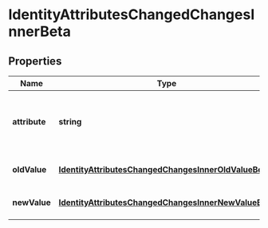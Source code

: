 # IdentityAttributesChangedChangesInnerBeta

## Properties

Name | Type | Description | Notes
------------ | ------------- | ------------- | -------------
**attribute** | **string** | The name of the identity attribute that changed. | [default to undefined]
**oldValue** | [**IdentityAttributesChangedChangesInnerOldValueBeta**](IdentityAttributesChangedChangesInnerOldValueBeta.md) |  | [optional] [default to undefined]
**newValue** | [**IdentityAttributesChangedChangesInnerNewValueBeta**](IdentityAttributesChangedChangesInnerNewValueBeta.md) |  | [optional] [default to undefined]

